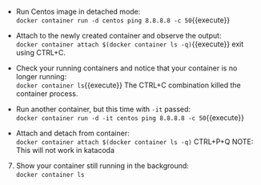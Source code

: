 - Run Centos image in detached mode:  
`docker container run -d centos ping 8.8.8.8 -c 50`{{execute}}

- Attach to the newly created container and observe the output:  
`docker container attach $(docker container ls -q)`{{execute}}
exit using CTRL+C.

- Check your running containers and notice that your container is no longer running:  
`docker container ls`{{execute}}
The CTRL+C combination killed the container process.

- Run another container, but this time with `-it` passed:  
`docker container run -d -it centos ping 8.8.8.8 -c 50`{{execute}}

- Attach and detach from container:  
`docker container attach $(docker container ls -q)`
CTRL+P+Q NOTE:  This will not work in katacoda

7. Show your container still running in the background:  
`docker container ls`